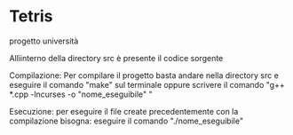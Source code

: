 # Tetris
progetto università

Allìinterno della directory src è presente il codice sorgente

Compilazione:
Per compilare il progetto basta andare nella directory src e eseguire il comando "make" sul terminale
oppure scrivere il comando "g++ *.cpp -lncurses -o "nome_eseguibile" "

Esecuzione:
per eseguire il file create precedentemente con la compilazione bisogna:
eseguire il comando "./nome_eseguibile"

